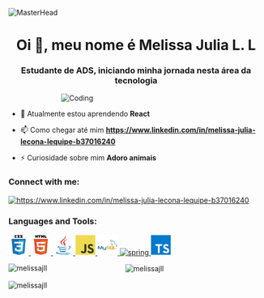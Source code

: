 ![MasterHead](https://cdnb.artstation.com/p/assets/images/images/038/935/389/large/raoni-dorim-mountains-night-highress.jpg?1624474759)
<h1 align="center">Oi 👋, meu nome é Melissa Julia L. L</h1>
<h3 align="center">Estudante de ADS, iniciando minha jornada nesta área da tecnologia</h3>
<img align="right" alt="Coding" width="400" src="https://infographicnow.com/wp-content/uploads/2021/02/pixel-art-gif-Captivating-Pixel-Art-Scenes.gif">

<p align="left"> <a href="https://twitter.com/" target="blank"><img src="https://img.shields.io/twitter/follow/?logo=twitter&style=for-the-badge" alt="" /></a> </p>

- 🌱 Atualmente estou aprendendo **React**

- 📫 Como chegar até mim **https://www.linkedin.com/in/melissa-julia-lecona-lequipe-b37016240**

- ⚡ Curiosidade sobre mim **Adoro animais**

<h3 align="left">Connect with me:</h3>
<p align="left">
<a href="https://linkedin.com/in/https://www.linkedin.com/in/melissa-julia-lecona-lequipe-b37016240" target="blank"><img align="center" src="https://raw.githubusercontent.com/rahuldkjain/github-profile-readme-generator/master/src/images/icons/Social/linked-in-alt.svg" alt="https://www.linkedin.com/in/melissa-julia-lecona-lequipe-b37016240" height="30" width="40" /></a>
</p>

<h3 align="left">Languages and Tools:</h3>
<p align="left"> <a href="https://www.w3schools.com/css/" target="_blank" rel="noreferrer"> <img src="https://raw.githubusercontent.com/devicons/devicon/master/icons/css3/css3-original-wordmark.svg" alt="css3" width="40" height="40"/> </a> <a href="https://www.w3.org/html/" target="_blank" rel="noreferrer"> <img src="https://raw.githubusercontent.com/devicons/devicon/master/icons/html5/html5-original-wordmark.svg" alt="html5" width="40" height="40"/> </a> <a href="https://www.java.com" target="_blank" rel="noreferrer"> <img src="https://raw.githubusercontent.com/devicons/devicon/master/icons/java/java-original.svg" alt="java" width="40" height="40"/> </a> <a href="https://developer.mozilla.org/en-US/docs/Web/JavaScript" target="_blank" rel="noreferrer"> <img src="https://raw.githubusercontent.com/devicons/devicon/master/icons/javascript/javascript-original.svg" alt="javascript" width="40" height="40"/> </a> <a href="https://www.mysql.com/" target="_blank" rel="noreferrer"> <img src="https://raw.githubusercontent.com/devicons/devicon/master/icons/mysql/mysql-original-wordmark.svg" alt="mysql" width="40" height="40"/> </a> <a href="https://spring.io/" target="_blank" rel="noreferrer"> <img src="https://www.vectorlogo.zone/logos/springio/springio-icon.svg" alt="spring" width="40" height="40"/> </a> <a href="https://www.typescriptlang.org/" target="_blank" rel="noreferrer"> <img src="https://raw.githubusercontent.com/devicons/devicon/master/icons/typescript/typescript-original.svg" alt="typescript" width="40" height="40"/> </a> </p>

<p><img width="45%" align="left" src="https://github-readme-stats.vercel.app/api/top-langs?username=melissajll&show_icons=true&locale=en&layout=compact" alt="melissajll" /></p>

<p>&nbsp;<img width="45%" align="center" src="https://github-readme-stats.vercel.app/api?username=melissajll&show_icons=true&locale=en" alt="melissajll" /></p>

<p><img align="center" src="https://github-readme-streak-stats.herokuapp.com/?user=melissajll&" alt="melissajll" /></p>
